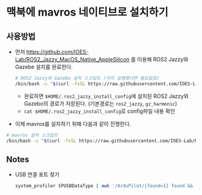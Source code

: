 # 맥북에 mavros 네이티브로 설치하기

## 사용방법

- 먼저 https://github.com/IOES-Lab/ROS2_Jazzy_MacOS_Native_AppleSilicon 를 이용해 ROS2 Jazzy와 Gazebe 설치를 완료한다.
  
  ```bash
  # ROS2 Jazzy와 Gazebo 설치 스크립트 (이미 실행했다면 필요없음)
  /bin/bash -c "$(curl -fsSL https://raw.githubusercontent.com/IOES-Lab/ROS2_Jazzy_MacOS_Native_AppleSilicon/main/install.sh)"
  ```

  - 완료하면 `$HOME/.ros2_jazzy_install_config`에 설치된 ROS2 Jazzy와 Gazebo의 경로가 저장된다. (기본경로는 `ros2_jazzy`, `gz_harmonic`)
  - `cat $HOME/.ros2_jazzy_install_config`로 config파일 내용 확인
- 이제 mavros를 설치하기 위해 다음과 같이 진행한다.

```bash
# mavros 설치 스크립트
/bin/bash -c "$(curl -fsSL https://raw.githubusercontent.com/IOES-Lab/ROS2_MAVROS_AppleSilicon/main/install.sh)"
```


## Notes

- USB 연결 포트 찾기

  ```bash
  system_profiler SPUSBDataType | awk '/ArduPilot/{found=1} found && /Location ID/{print "/dev/cu.usbmodem" int(substr($3,3,3) "01"); found=0}'
  ```